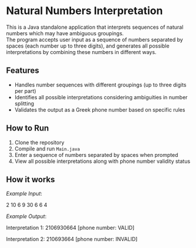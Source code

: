 # Natural Numbers Interpretation

This is a Java standalone application that interprets sequences of natural numbers which may have ambiguous groupings.  
The program accepts user input as a sequence of numbers separated by spaces (each number up to three digits), and generates all possible interpretations by combining these numbers in different ways.

## Features

- Handles number sequences with different groupings (up to three digits per part)  
- Identifies all possible interpretations considering ambiguities in number splitting  
- Validates the output as a Greek phone number based on specific rules  

## How to Run

1. Clone the repository  
2. Compile and run `Main.java`  
3. Enter a sequence of numbers separated by spaces when prompted  
4. View all possible interpretations along with phone number validity status  

## How it works
*Example Input*:

2 10 6 9 30 6 6 4

*Example Output*:

Interpretation 1: 2106930664 [phone number: VALID]

Interpretation 2: 210693664 [phone number: INVALID]

